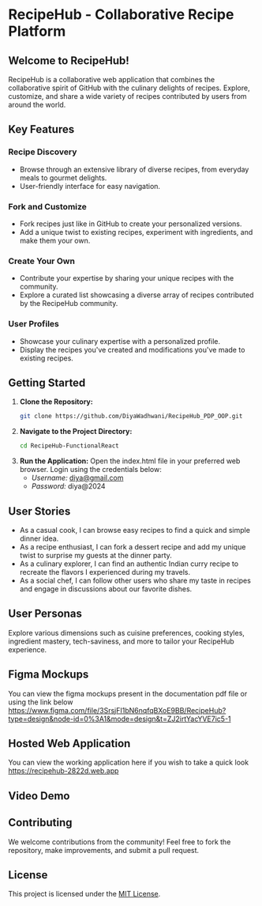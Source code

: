 # RecipeHub - Collaborative Recipe Platform

## Welcome to RecipeHub!

RecipeHub is a collaborative web application that combines the collaborative spirit of GitHub with the culinary delights of recipes. Explore, customize, and share a wide variety of recipes contributed by users from around the world.

## Key Features

### Recipe Discovery
- Browse through an extensive library of diverse recipes, from everyday meals to gourmet delights.
- User-friendly interface for easy navigation.

### Fork and Customize
- Fork recipes just like in GitHub to create your personalized versions.
- Add a unique twist to existing recipes, experiment with ingredients, and make them your own.

### Create Your Own
- Contribute your expertise by sharing your unique recipes with the community.
- Explore a curated list showcasing a diverse array of recipes contributed by the RecipeHub community.

### User Profiles
- Showcase your culinary expertise with a personalized profile.
- Display the recipes you've created and modifications you've made to existing recipes.

## Getting Started

1. **Clone the Repository:**
    ```bash
   git clone https://github.com/DiyaWadhwani/RecipeHub_PDP_OOP.git

2. **Navigate to the Project Directory:**
    ```bash
   cd RecipeHub-FunctionalReact

3. **Run the Application:**
    Open the index.html file in your preferred web browser.
    Login using the credentials below:
    - _Username:_ diya@gmail.com
    - _Password:_ diya@2024

## User Stories

- As a casual cook, I can browse easy recipes to find a quick and simple dinner idea.
- As a recipe enthusiast, I can fork a dessert recipe and add my unique twist to surprise my guests at the dinner party.
- As a culinary explorer, I can find an authentic Indian curry recipe to recreate the flavors I experienced during my travels.
- As a social chef, I can follow other users who share my taste in recipes and engage in discussions about our favorite dishes.

## User Personas

Explore various dimensions such as cuisine preferences, cooking styles, ingredient mastery, tech-saviness, and more to tailor your RecipeHub experience.

## Figma Mockups

You can view the figma mockups present in the documentation pdf file or using the link below
https://www.figma.com/file/3SrsjFI1bN6nqfqBXoE9BB/RecipeHub?type=design&node-id=0%3A1&mode=design&t=ZJ2irtYacYVE7ic5-1


## Hosted Web Application

You can view the working application here if you wish to take a quick look
https://recipehub-2822d.web.app

## Video Demo



## Contributing

We welcome contributions from the community! Feel free to fork the repository, make improvements, and submit a pull request.

## License

This project is licensed under the [MIT License](LICENSE).
